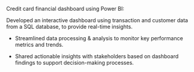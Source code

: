 
Credit card financial dashboard using Power BI:

Developed an interactive dashboard using transaction and customer data from a SQL database, to provide real-time insights.

* Streamlined data processing & analysis to monitor key performance metrics and trends.

* Shared actionable insights with stakeholders based on dashboard findings to support decision-making processes.
